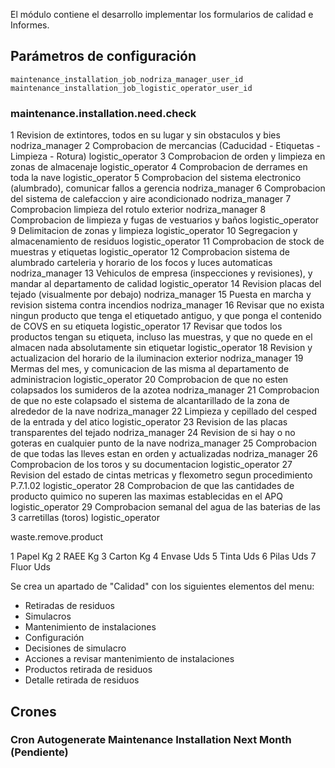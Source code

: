 El módulo contiene el desarrollo implementar los formularios de calidad e Informes.

## Parámetros de configuración
```
maintenance_installation_job_nodriza_manager_user_id
maintenance_installation_job_logistic_operator_user_id
``` 

### maintenance.installation.need.check

<record id="maintenance_installation_need_check_data_1" model="maintenance.installation.need.check">
<field name="id">1</field>
<field name="name">Revision de extintores, todos en su lugar y sin obstaculos y bies</field>
<field name="job">nodriza_manager</field>
</record>
<record id="maintenance_installation_need_check_data_2" model="maintenance.installation.need.check">
<field name="id">2</field>
<field name="name">Comprobacion de mercancias (Caducidad - Etiquetas - Limpieza - Rotura)</field>
<field name="job">logistic_operator</field>
</record>
<record id="maintenance_installation_need_check_data_3" model="maintenance.installation.need.check">
<field name="id">3</field>
<field name="name">Comprobacion de orden y limpieza en zonas de almacenaje</field>
<field name="job">logistic_operator</field>
</record>
<record id="maintenance_installation_need_check_data_4" model="maintenance.installation.need.check">
<field name="id">4</field>
<field name="name">Comprobacion de derrames en toda la nave</field>
<field name="job">logistic_operator</field>
</record>
<record id="maintenance_installation_need_check_data_4" model="maintenance.installation.need.check">
<field name="id">5</field>
<field name="name">Comprobacion del sistema electronico (alumbrado), comunicar fallos a gerencia</field>
<field name="job">nodriza_manager</field>
</record>
<record id="maintenance_installation_need_check_data_6" model="maintenance.installation.need.check">
<field name="id">6</field>
<field name="name">Comprobacion del sistema de calefaccion y aire acondicionado</field>
<field name="job">nodriza_manager</field>
</record>
<record id="maintenance_installation_need_check_data_7" model="maintenance.installation.need.check">
<field name="id">7</field>
<field name="name">Comprobacion limpieza del rotulo exterior</field>
<field name="job">nodriza_manager</field>
</record>
<record id="maintenance_installation_need_check_data_8" model="maintenance.installation.need.check">
<field name="id">8</field>
<field name="name">Comprobacion de limpieza y fugas de vestuarios y baños</field>
<field name="job">logistic_operator</field>
</record>
<record id="maintenance_installation_need_check_data_9" model="maintenance.installation.need.check">
<field name="id">9</field>
<field name="name">Delimitacion de zonas y limpieza</field>
<field name="job">logistic_operator</field>
</record>
<record id="maintenance_installation_need_check_data_10" model="maintenance.installation.need.check">
<field name="id">10</field>
<field name="name">Segregacion y almacenamiento de residuos</field>
<field name="job">logistic_operator</field>
</record>
<record id="maintenance_installation_need_check_data_11" model="maintenance.installation.need.check">
<field name="id">11</field>
<field name="name">Comprobacion de stock de muestras y etiquetas</field>
<field name="job">logistic_operator</field>
</record>
<record id="maintenance_installation_need_check_data_12" model="maintenance.installation.need.check">
<field name="id">12</field>
<field name="name">Comprobacion sistema de alumbrado carteleria y horario de los focos y luces automaticas</field>
<field name="job">nodriza_manager</field>
</record>
<record id="maintenance_installation_need_check_data_13" model="maintenance.installation.need.check">
<field name="id">13</field>
<field name="name">Vehiculos de empresa (inspecciones y revisiones), y mandar al departamento de calidad</field>
<field name="job">logistic_operator</field>
</record>
<record id="maintenance_installation_need_check_data_14" model="maintenance.installation.need.check">
<field name="id">14</field>
<field name="name">Revision placas del tejado (visualmente por debajo)</field>
<field name="job">nodriza_manager</field>
</record>
<record id="maintenance_installation_need_check_data_15" model="maintenance.installation.need.check">
<field name="id">15</field>
<field name="name">Puesta en marcha y revision sistema contra incendios</field>
<field name="job">nodriza_manager</field>
</record>
<record id="maintenance_installation_need_check_data_16" model="maintenance.installation.need.check">
<field name="id">16</field>
<field name="name">Revisar que no exista ningun producto que tenga el etiquetado antiguo, y que ponga el contenido de COVS en su etiqueta</field>
<field name="job">logistic_operator</field>
</record>
<record id="maintenance_installation_need_check_data_17" model="maintenance.installation.need.check">
<field name="id">17</field>
<field name="name">Revisar que todos los productos tengan su etiqueta, incluso las muestras, y que no quede en el almacen nada absolutamente sin etiquetar</field>
<field name="job">logistic_operator</field>
</record>
<record id="maintenance_installation_need_check_data_18" model="maintenance.installation.need.check">
<field name="id">18</field>
<field name="name">Revision y actualizacion del horario de la iluminacion exterior</field>
<field name="job">nodriza_manager</field>
</record>
<record id="maintenance_installation_need_check_data_19" model="maintenance.installation.need.check">
<field name="id">19</field>
<field name="name">Mermas del mes, y comunicacion de las misma al departamento de administracion</field>
<field name="job">logistic_operator</field>
</record>
<record id="maintenance_installation_need_check_data_20" model="maintenance.installation.need.check">
<field name="id">20</field>
<field name="name">Comprobacion de que no esten colapsados los sumideros de la azotea</field>
<field name="job">nodriza_manager</field>
</record>
<record id="maintenance_installation_need_check_data_21" model="maintenance.installation.need.check">
<field name="id">21</field>
<field name="name">Comprobacion de que no este colapsado el sistema de alcantarillado de la zona de alrededor de la nave</field>
<field name="job">nodriza_manager</field>
</record>
<record id="maintenance_installation_need_check_data_22" model="maintenance.installation.need.check">
<field name="id">22</field>
<field name="name">Limpieza y cepillado del cesped de la entrada y del atico</field>
<field name="job">logistic_operator</field>
</record>
<record id="maintenance_installation_need_check_data_23" model="maintenance.installation.need.check">
<field name="id">23</field>
<field name="name">Revision de las placas transparentes del tejado</field>
<field name="job">nodriza_manager</field>
</record>
<record id="maintenance_installation_need_check_data_24" model="maintenance.installation.need.check">
<field name="id">24</field>
<field name="name">Revision de si hay o no goteras en cualquier punto de la nave</field>
<field name="job">nodriza_manager</field>
</record>
<record id="maintenance_installation_need_check_data_25" model="maintenance.installation.need.check">
<field name="id">25</field>
<field name="name">Comprobacion de que todas las lleves estan en orden y actualizadas</field>
<field name="job">nodriza_manager</field>
</record>
<record id="maintenance_installation_need_check_data_26" model="maintenance.installation.need.check">
<field name="id">26</field>
<field name="name">Comprobacion de los toros y su documentacion</field>
<field name="job">logistic_operator</field>
</record>
<record id="maintenance_installation_need_check_data_27" model="maintenance.installation.need.check">
<field name="id">27</field>
<field name="name">Revision del estado de cintas metricas y flexometro segun procedimiento P.7.1.02</field>
<field name="job">logistic_operator</field>
</record>
<record id="maintenance_installation_need_check_data_28" model="maintenance.installation.need.check">
<field name="id">28</field>
<field name="name">Comprobacion de que las cantidades de producto quimico no superen las maximas establecidas en el APQ</field>
<field name="job">logistic_operator</field>
</record>
<record id="maintenance_installation_need_check_data_29" model="maintenance.installation.need.check">
<field name="id">29</field>
<field name="name">Comprobacion semanal del agua de las baterias de las 3 carretillas (toros)</field>
<field name="job">logistic_operator</field>
</record>
 

waste.remove.product

<record id="waste_remove_product_data_1" model="waste.remove.product">
<field name="id">1</field>
<field name="name">Papel</field>
<field name="uom">Kg</field>
</record>
<record id="waste_remove_product_data_2" model="waste.remove.product">
<field name="id">2</field>
<field name="name">RAEE</field>
<field name="uom">Kg</field>
</record>
<record id="waste_remove_product_data_3" model="waste.remove.product">
<field name="id">3</field>
<field name="name">Carton</field>
<field name="uom">Kg</field>
</record>
<record id="waste_remove_product_data_4" model="waste.remove.product">
<field name="id">4</field>
<field name="name">Envase</field>
<field name="uom">Uds</field>
</record>
<record id="waste_remove_product_data_5" model="waste.remove.product">
<field name="id">5</field>
<field name="name">Tinta</field>
<field name="uom">Uds</field>
</record>
<record id="waste_remove_product_data_6" model="waste.remove.product">
<field name="id">6</field>
<field name="name">Pilas</field>
<field name="uom">Uds</field>
</record>
<record id="waste_remove_product_data_7" model="waste.remove.product">
<field name="id">7</field>
<field name="name">Fluor</field>
<field name="uom">Uds</field>
</record>
 


Se crea un apartado de "Calidad" con los siguientes elementos del menu:

- Retiradas de residuos
- Simulacros
- Mantenimiento de instalaciones
- Configuración
- Decisiones de simulacro
- Acciones a revisar mantenimiento de instalaciones
- Productos retirada de residuos
- Detalle retirada de residuos


## Crones

### Cron Autogenerate Maintenance Installation Next Month (Pendiente)
